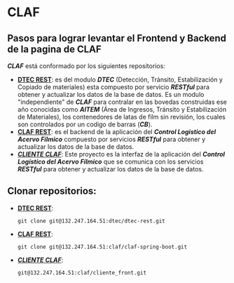 # CLAF
## Pasos para lograr levantar el Frontend y Backend de la pagina de CLAF
***CLAF*** está conformado por los siguientes repositorios:
* [**DTEC REST**](https://132.247.164.51/dtec/dtec-rest): es del modulo ***DTEC*** (Detección, Tránsito, Estabilización y Copiado de materiales) esta compuesto por servicio ***RESTful*** para obtener y actualizar los datos de la base de datos. Es un modulo "independiente" de ***CLAF*** para contralar en las bovedas construidas ese año conocidas como ***AITEM*** (Área de Ingresos, Tránsito y Estabilización de Materiales), los contenedores de latas de film sin revisión, los cuales son controlados por un codigo de barras (***CB***).
* [**CLAF REST**](https://132.247.164.51/claf/claf-spring-boot): es el backend de la aplicación del ***Control Logistico del Acervo Fílmico*** compuesto por servicios ***RESTful*** para obtener y actualizar los datos de la base de datos.
* [***CLIENTE CLAF***](https://132.247.164.51/claf/cliente_front): Este proyecto es la interfaz de la aplicación del ***Control Logístico del Acervo Fílmico*** que se comunica con los servicios ***RESTful*** para obtener y actualizar los datos de la base de datos.

## Clonar repositorios:
* [**DTEC REST**](https://132.247.164.51/dtec/dtec-rest):
    ~~~
    git clone git@132.247.164.51:dtec/dtec-rest.git
    ~~~
* [**CLAF REST**](https://132.247.164.51/claf/claf-spring-boot):
    ~~~
    git clone git@132.247.164.51:claf/claf-spring-boot.git
    ~~~
* [***CLIENTE CLAF***](https://132.247.164.51/claf/cliente_front):
    ~~~
    git@132.247.164.51:claf/cliente_front.git
    ~~~
